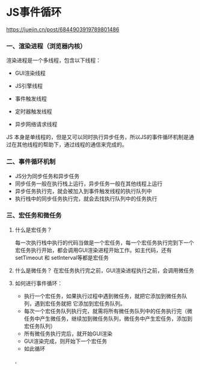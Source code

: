 # JS事件循环

https://juejin.cn/post/6844903919789801486

### 一、渲染进程（浏览器内核）

渲染进程是一个多线程，包含以下线程：

- GUI渲染线程

- JS引擎线程

- 事件触发线程

- 定时器触发线程

- 异步网络请求线程

JS 本身是单线程的，但是又可以同时执行异步任务，所以JS的事件循环机制是通过在其他线程的帮助下，通过线程的通信来完成的。
### 二、事件循环机制
- JS分为同步任务和异步任务
- 同步任务一般在执行栈上运行，异步任务一般在其他线程上运行
- 异步任务执行完，就会被加入到事件触发线程的执行队列中
- 执行栈中的同步任务执行完，就会去找执行队列中的任务执行

### 三、宏任务和微任务

1. 什么是宏任务？

   每一次执行栈中执行的代码当做是一个宏任务，每一个宏任务执行完到下一个宏任务执行开始，都会调用GUI渲染进程开始工作。如主代码，还有setTimeout 和 setInterval等都是宏任务

2. 什么是微任务？
   在宏任务执行完之前，GUI渲染进程执行之前，会调用微任务	
   
3. 如何进行事件循环：
   - 执行一个宏任务，如果执行过程中遇到微任务，就把它添加到微任务队列，遇到宏任务就把 它添加到宏任务队列。
   - 每次一个宏任务队列执行完，就需将所有微任务队列中的任务执行完（微任务中产生微任务，继续加到微任务队列，微任务中产生宏任务，添加到宏任务队列）
   - 所有微任务执行完后，就开始GUI渲染
   - GUI渲染完成，则开始下一个宏任务
   - 如此循环
   
   ,